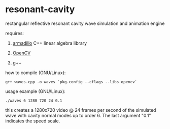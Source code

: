 # resonant-cavity

rectangular reflective resonant cavity wave simulation and animation engine

requires:

1) [armadillo](http://arma.sourceforge.net/) C++ linear algebra library

2) [OpenCV](http://opencv.org/)

3) g++

how to compile (GNU/Linux):
```
g++ waves.cpp -o waves `pkg-config --cflags --libs opencv`
```
usage example (GNU/Linux):
```
./waves 6 1280 720 24 0.1
```
this creates a 1280x720 video @ 24 frames per second of the simulated wave with cavity normal modes up to order 6. The last argument "0.1" indicates the speed scale. 
